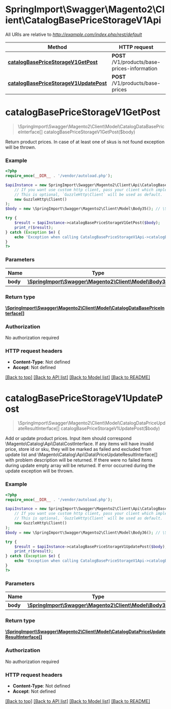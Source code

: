 # SpringImport\Swagger\Magento2\Client\CatalogBasePriceStorageV1Api

All URIs are relative to *http://example.com/index.php/rest/default*

Method | HTTP request | Description
------------- | ------------- | -------------
[**catalogBasePriceStorageV1GetPost**](CatalogBasePriceStorageV1Api.md#catalogBasePriceStorageV1GetPost) | **POST** /V1/products/base-prices-information | 
[**catalogBasePriceStorageV1UpdatePost**](CatalogBasePriceStorageV1Api.md#catalogBasePriceStorageV1UpdatePost) | **POST** /V1/products/base-prices | 


# **catalogBasePriceStorageV1GetPost**
> \SpringImport\Swagger\Magento2\Client\Model\CatalogDataBasePriceInterface[] catalogBasePriceStorageV1GetPost($body)



Return product prices. In case of at least one of skus is not found exception will be thrown.

### Example
```php
<?php
require_once(__DIR__ . '/vendor/autoload.php');

$apiInstance = new SpringImport\Swagger\Magento2\Client\Api\CatalogBasePriceStorageV1Api(
    // If you want use custom http client, pass your client which implements `GuzzleHttp\ClientInterface`.
    // This is optional, `GuzzleHttp\Client` will be used as default.
    new GuzzleHttp\Client()
);
$body = new \SpringImport\Swagger\Magento2\Client\Model\Body35(); // \SpringImport\Swagger\Magento2\Client\Model\Body35 | 

try {
    $result = $apiInstance->catalogBasePriceStorageV1GetPost($body);
    print_r($result);
} catch (Exception $e) {
    echo 'Exception when calling CatalogBasePriceStorageV1Api->catalogBasePriceStorageV1GetPost: ', $e->getMessage(), PHP_EOL;
}
?>
```

### Parameters

Name | Type | Description  | Notes
------------- | ------------- | ------------- | -------------
 **body** | [**\SpringImport\Swagger\Magento2\Client\Model\Body35**](../Model/Body35.md)|  | [optional]

### Return type

[**\SpringImport\Swagger\Magento2\Client\Model\CatalogDataBasePriceInterface[]**](../Model/CatalogDataBasePriceInterface.md)

### Authorization

No authorization required

### HTTP request headers

 - **Content-Type**: Not defined
 - **Accept**: Not defined

[[Back to top]](#) [[Back to API list]](../../README.md#documentation-for-api-endpoints) [[Back to Model list]](../../README.md#documentation-for-models) [[Back to README]](../../README.md)

# **catalogBasePriceStorageV1UpdatePost**
> \SpringImport\Swagger\Magento2\Client\Model\CatalogDataPriceUpdateResultInterface[] catalogBasePriceStorageV1UpdatePost($body)



Add or update product prices. Input item should correspond \\Magento\\Catalog\\Api\\Data\\CostInterface. If any items will have invalid price, store id or sku, they will be marked as failed and excluded from update list and \\Magento\\Catalog\\Api\\Data\\PriceUpdateResultInterface[] with problem description will be returned. If there were no failed items during update empty array will be returned. If error occurred during the update exception will be thrown.

### Example
```php
<?php
require_once(__DIR__ . '/vendor/autoload.php');

$apiInstance = new SpringImport\Swagger\Magento2\Client\Api\CatalogBasePriceStorageV1Api(
    // If you want use custom http client, pass your client which implements `GuzzleHttp\ClientInterface`.
    // This is optional, `GuzzleHttp\Client` will be used as default.
    new GuzzleHttp\Client()
);
$body = new \SpringImport\Swagger\Magento2\Client\Model\Body36(); // \SpringImport\Swagger\Magento2\Client\Model\Body36 | 

try {
    $result = $apiInstance->catalogBasePriceStorageV1UpdatePost($body);
    print_r($result);
} catch (Exception $e) {
    echo 'Exception when calling CatalogBasePriceStorageV1Api->catalogBasePriceStorageV1UpdatePost: ', $e->getMessage(), PHP_EOL;
}
?>
```

### Parameters

Name | Type | Description  | Notes
------------- | ------------- | ------------- | -------------
 **body** | [**\SpringImport\Swagger\Magento2\Client\Model\Body36**](../Model/Body36.md)|  | [optional]

### Return type

[**\SpringImport\Swagger\Magento2\Client\Model\CatalogDataPriceUpdateResultInterface[]**](../Model/CatalogDataPriceUpdateResultInterface.md)

### Authorization

No authorization required

### HTTP request headers

 - **Content-Type**: Not defined
 - **Accept**: Not defined

[[Back to top]](#) [[Back to API list]](../../README.md#documentation-for-api-endpoints) [[Back to Model list]](../../README.md#documentation-for-models) [[Back to README]](../../README.md)

